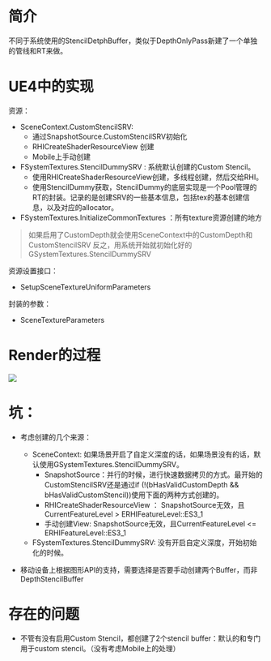 # 简介
不同于系统使用的StencilDetphBuffer，类似于DepthOnlyPass新建了一个单独的管线和RT来做。

# UE4中的实现
资源：
- SceneContext.CustomStencilSRV:
  - 通过SnapshotSource.CustomStencilSRV初始化
  - RHICreateShaderResourceView 创建
  - Mobile上手动创建
- FSystemTextures.StencilDummySRV : 系统默认创建的Custom Stencil。
  - 使用RHICreateShaderResourceView创建，多线程创建，然后交给RHI。
  - 使用StencilDummy获取，StencilDummy的底层实现是一个Pool管理的RT的封装。记录的是创建SRV的一些基本信息，包括tex的基本创建信息，以及对应的allocator。
- FSystemTextures.InitializeCommonTextures ：所有texture资源创建的地方

> 如果启用了CustomDepth就会使用SceneContext中的CustomDepth和CustomStencilSRV
> 反之，用系统开始就初始化好的GSystemTextures.StencilDummySRV


资源设置接口：
- SetupSceneTextureUniformParameters 

封装的参数：
- SceneTextureParameters

# Render的过程
![][RenderFlow]

[RenderFlow]: ./RenderFlow.jpg

# 坑：
- 考虑创建的几个来源：
  - SceneContext: 如果场景开启了自定义深度的话，如果场景没有的话，默认使用GSystemTextures.StencilDummySRV。
    - SnapshotSource：并行的时候，进行快速数据拷贝的方式。最开始的CustomStencilSRV还是通过if (!(bHasValidCustomDepth && bHasValidCustomStencil))使用下面的两种方式创建的。
    - RHICreateShaderResourceView ： SnapshotSource无效，且CurrentFeatureLevel > ERHIFeatureLevel::ES3_1
    - 手动创建View:  SnapshotSource无效，且CurrentFeatureLevel <= ERHIFeatureLevel::ES3_1
  - FSystemTextures.StencilDummySRV: 没有开启自定义深度，开始初始化的时候。

- 移动设备上根据图形API的支持，需要选择是否要手动创建两个Buffer，而非DepthStencilBuffer

# 存在的问题
- 不管有没有启用Custom Stencil，都创建了2个stencil buffer：默认的和专门用于custom stencil。（没有考虑Mobile上的处理）